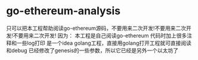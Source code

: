 # go-ethereum-analysis
只可以把本工程帮助阅读go-ethereum源码，不要用来二次开发!不要用来二次开发!不要用来二次开发!
因为：
本工程是自己阅读go-ethereum 代码时加上很多注释和一些log打印
是一个idea golang工程，直接用golang打开工程就可直接阅读和debug
已经修改了genesis的一些参数，所以它已经是另外一个以太坊了
